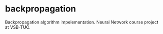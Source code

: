 # backpropagation
Backpropagation algorithm impelementation. Neural Network course project at VSB-TUO.

